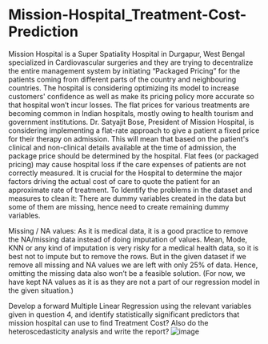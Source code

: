 # Mission-Hospital_Treatment-Cost-Prediction
Mission Hospital is a Super Spatiality Hospital in Durgapur, West Bengal specialized in Cardiovascular surgeries and they are trying to decentralize the entire management system by initiating “Packaged Pricing” for the patients coming from different parts of the country and neighbouring countries. The hospital is considering optimizing its model to increase customers' confidence as well as make its pricing policy more accurate so that hospital won’t incur losses.   The flat prices for various treatments are becoming common in Indian hospitals, mostly owing to health tourism and government institutions. Dr. Satyajit Bose, President of Mission Hospital, is considering implementing a flat-rate approach to give a patient a fixed price for their therapy on admission. This will mean that based on the patient's clinical and non-clinical details available at the time of admission, the package price should be determined by the hospital. Flat fees (or packaged pricing) may cause hospital loss if the care expenses of patients are not correctly measured. It is crucial for the Hospital to determine the major factors driving the actual cost of care to quote the patient for an approximate rate of treatment.
To Identify the problems in the dataset and measures to clean it:
There are dummy variables created in the data but some of them are missing, hence need to create remaining dummy variables.

Missing / NA values: As it is medical data, it is a good practice to remove the NA/missing data instead of doing imputation of values. Mean, Mode, KNN or any kind of imputation is very risky for a medical health data, so it is best not to impute but to remove the rows. But in the given dataset if we remove all missing and NA values we are left with only 25% of data. Hence, omitting the missing data also won’t be a feasible solution. 
(For now, we have kept NA values as it is as they are not a part of our regression model in the given situation.)

Develop a forward Multiple Linear Regression using the relevant variables given in question 4, and identify statistically significant predictors that mission hospital can use to find Treatment Cost? Also do the heteroscedasticity analysis and write the report?
![image](https://user-images.githubusercontent.com/72156618/131807825-c916332f-65ac-4c2f-8c01-72db7fdaa5c8.png)
